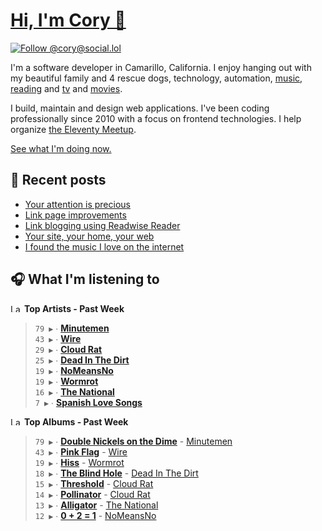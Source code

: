 # [Hi, I'm Cory 👋](https://coryd.dev)

[![Follow @cory@social.lol](https://img.shields.io/mastodon/follow/109606224363698309?domain=https%3A%2F%2Fsocial.lol&style=for-the-badge&logo=Mastodon&logoColor=white&labelColor=6364FF)](https://social.lol/@cory)

I'm a software developer in Camarillo, California. I enjoy hanging out with my beautiful family and 4 rescue dogs, technology, automation, [music](https://last.fm/user/coryd_), [reading](https://app.thestorygraph.com/profile/coryd) and [tv](https://trakt.tv/users/cdransf) and [movies](https://trakt.tv/users/cdransf).

I build, maintain and design web applications. I've been coding professionally since 2010 with a focus on frontend technologies. I help organize [the Eleventy Meetup](https://11tymeetup.dev/).

[See what I'm doing now.](https://coryd.dev/now)

## 📝 Recent posts

<!-- BLOGPOSTS:START -->
- [Your attention is precious](https://coryd.dev/posts/2024/your-attention-is-precious/)
- [Link page improvements](https://coryd.dev/posts/2024/link-page-improvements/)
- [Link blogging using Readwise Reader](https://coryd.dev/posts/2024/link-blogging-using-readwise/)
- [Your site, your home, your web](https://coryd.dev/posts/2024/your-site-your-home-your-web/)
- [I found the music I love on the internet](https://coryd.dev/posts/2024/i-found-the-music-i-love-on-the-internet/)
<!-- BLOGPOSTS:END -->

## 🎧 What I'm listening to

<!--START_LASTFM_ARTISTS:{"period": "7day", "rows": 8}-->
<a href="https://last.fm" target="_blank"><img src="https://user-images.githubusercontent.com/17434202/215290617-e793598d-d7c9-428f-9975-156db1ba89cc.svg" alt="Last.fm Logo" width="18" height="13"/></a> **Top Artists - Past Week**

> `79 ▶️` ∙ **[Minutemen](https://www.last.fm/music/Minutemen)**<br/>
> `43 ▶️` ∙ **[Wire](https://www.last.fm/music/Wire)**<br/>
> `29 ▶️` ∙ **[Cloud Rat](https://www.last.fm/music/Cloud+Rat)**<br/>
> `25 ▶️` ∙ **[Dead In The Dirt](https://www.last.fm/music/Dead+In+The+Dirt)**<br/>
> `19 ▶️` ∙ **[NoMeansNo](https://www.last.fm/music/NoMeansNo)**<br/>
> `19 ▶️` ∙ **[Wormrot](https://www.last.fm/music/Wormrot)**<br/>
> `16 ▶️` ∙ **[The National](https://www.last.fm/music/The+National)**<br/>
> `7 ▶️` ∙ **[Spanish Love Songs](https://www.last.fm/music/Spanish+Love+Songs)**<br/>
<!--END_LASTFM_ARTISTS-->

<!--START_LASTFM_ALBUMS:{"period": "7day", "rows": 8}-->
<a href="https://last.fm" target="_blank"><img src="https://user-images.githubusercontent.com/17434202/215290617-e793598d-d7c9-428f-9975-156db1ba89cc.svg" alt="Last.fm Logo" width="18" height="13"/></a> **Top Albums - Past Week**

> `79 ▶️` ∙ **[Double Nickels on the Dime](https://www.last.fm/music/Minutemen/Double+Nickels+on+the+Dime)** - [Minutemen](https://www.last.fm/music/Minutemen)<br/>
> `43 ▶️` ∙ **[Pink Flag](https://www.last.fm/music/Wire/Pink+Flag)** - [Wire](https://www.last.fm/music/Wire)<br/>
> `19 ▶️` ∙ **[Hiss](https://www.last.fm/music/Wormrot/Hiss)** - [Wormrot](https://www.last.fm/music/Wormrot)<br/>
> `18 ▶️` ∙ **[The Blind Hole](https://www.last.fm/music/Dead+In+The+Dirt/The+Blind+Hole)** - [Dead In The Dirt](https://www.last.fm/music/Dead+In+The+Dirt)<br/>
> `15 ▶️` ∙ **[Threshold](https://www.last.fm/music/Cloud+Rat/Threshold)** - [Cloud Rat](https://www.last.fm/music/Cloud+Rat)<br/>
> `14 ▶️` ∙ **[Pollinator](https://www.last.fm/music/Cloud+Rat/Pollinator)** - [Cloud Rat](https://www.last.fm/music/Cloud+Rat)<br/>
> `13 ▶️` ∙ **[Alligator](https://www.last.fm/music/The+National/Alligator)** - [The National](https://www.last.fm/music/The+National)<br/>
> `12 ▶️` ∙ **[0 + 2 = 1](https://www.last.fm/music/NoMeansNo/0+%252B+2+=+1)** - [NoMeansNo](https://www.last.fm/music/NoMeansNo)<br/>
<!--END_LASTFM_ALBUMS-->
